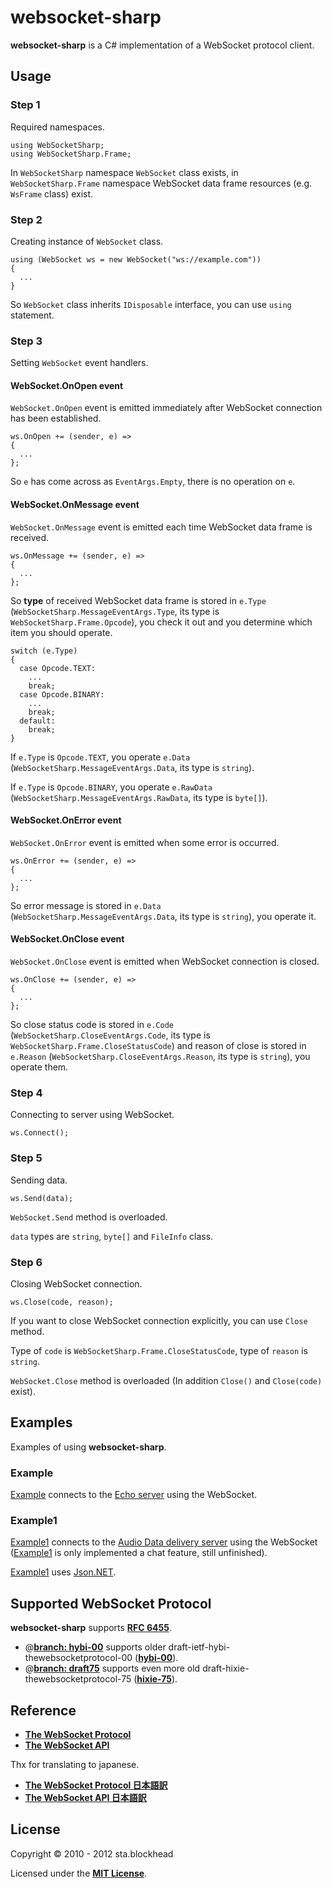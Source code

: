 # websocket-sharp #

**websocket-sharp** is a C# implementation of a WebSocket protocol client.

## Usage ##

### Step 1 ###

Required namespaces.

    using WebSocketSharp;
    using WebSocketSharp.Frame;

In `WebSocketSharp` namespace `WebSocket` class exists, in `WebSocketSharp.Frame` namespace WebSocket data frame resources (e.g. `WsFrame` class) exist.

### Step 2 ###

Creating instance of `WebSocket` class.

    using (WebSocket ws = new WebSocket("ws://example.com"))
    {
      ...
    }

So `WebSocket` class inherits `IDisposable` interface, you can use `using` statement.

### Step 3 ###

Setting `WebSocket` event handlers.

#### WebSocket.OnOpen event ####

`WebSocket.OnOpen` event is emitted immediately after WebSocket connection has been established.

    ws.OnOpen += (sender, e) =>
    {
      ...
    };

So `e` has come across as `EventArgs.Empty`, there is no operation on `e`.

#### WebSocket.OnMessage event ####

`WebSocket.OnMessage` event is emitted each time WebSocket data frame is received.

    ws.OnMessage += (sender, e) =>
    {
      ...
    };

So **type** of received WebSocket data frame is stored in `e.Type` (`WebSocketSharp.MessageEventArgs.Type`, its type is `WebSocketSharp.Frame.Opcode`), you check it out and you determine which item you should operate.

    switch (e.Type)
    {
      case Opcode.TEXT:
        ...
        break;
      case Opcode.BINARY:
        ...
        break;
      default:
        break;
    }

If `e.Type` is `Opcode.TEXT`, you operate `e.Data` (`WebSocketSharp.MessageEventArgs.Data`, its type is `string`).

If `e.Type` is `Opcode.BINARY`, you operate `e.RawData` (`WebSocketSharp.MessageEventArgs.RawData`, its type is `byte[]`).

#### WebSocket.OnError event ####

`WebSocket.OnError` event is emitted when some error is occurred.

    ws.OnError += (sender, e) =>
    {
      ...
    };

So error message is stored in `e.Data` (`WebSocketSharp.MessageEventArgs.Data`, its type is `string`), you operate it.

#### WebSocket.OnClose event ####

`WebSocket.OnClose` event is emitted when WebSocket connection is closed.

    ws.OnClose += (sender, e) =>
    {
      ...
    };

So close status code is stored in `e.Code` (`WebSocketSharp.CloseEventArgs.Code`, its type is `WebSocketSharp.Frame.CloseStatusCode`) and reason of close is stored in `e.Reason` (`WebSocketSharp.CloseEventArgs.Reason`, its type is `string`), you operate them.

### Step 4 ###

Connecting to server using WebSocket.

    ws.Connect();

### Step 5 ###

Sending data.

    ws.Send(data);

`WebSocket.Send` method is overloaded.

`data` types are `string`, `byte[]` and `FileInfo` class.

### Step 6 ###

Closing WebSocket connection.

    ws.Close(code, reason);

If you want to close WebSocket connection explicitly, you can use `Close` method.

Type of `code` is `WebSocketSharp.Frame.CloseStatusCode`, type of `reason` is `string`.

`WebSocket.Close` method is overloaded (In addition `Close()` and `Close(code)` exist).

## Examples ##

Examples of using **websocket-sharp**.

### Example ###

[Example] connects to the [Echo server] using the WebSocket.

### Example1 ###

[Example1] connects to the [Audio Data delivery server] using the WebSocket ([Example1] is only implemented a chat feature, still unfinished).

[Example1] uses [Json.NET].

## Supported WebSocket Protocol ##

**websocket-sharp** supports **[RFC 6455]**.

- @**[branch: hybi-00]** supports older draft-ietf-hybi-thewebsocketprotocol-00 (**[hybi-00]**).
- @**[branch: draft75]** supports even more old draft-hixie-thewebsocketprotocol-75 (**[hixie-75]**).

## Reference ##

- **[The WebSocket Protocol]**
- **[The WebSocket API]**

Thx for translating to japanese.

- **[The WebSocket Protocol 日本語訳]**
- **[The WebSocket API 日本語訳]**

## License ##

Copyright &copy; 2010 - 2012 sta.blockhead

Licensed under the **[MIT License]**.


[Audio Data delivery server]: http://agektmr.node-ninja.com:3000/
[branch: draft75]: https://github.com/sta/websocket-sharp/tree/draft75
[branch: hybi-00]: https://github.com/sta/websocket-sharp/tree/hybi-00
[Echo server]: http://www.websocket.org/echo.html
[Example]: https://github.com/sta/websocket-sharp/tree/master/Example
[Example1]: https://github.com/sta/websocket-sharp/tree/master/Example1
[hixie-75]: http://tools.ietf.org/html/draft-hixie-thewebsocketprotocol-75
[hybi-00]: http://tools.ietf.org/html/draft-ietf-hybi-thewebsocketprotocol-00
[Json.NET]: http://james.newtonking.com/projects/json-net.aspx
[MIT License]: http://www.opensource.org/licenses/mit-license.php
[RFC 6455]: http://tools.ietf.org/html/rfc6455
[The WebSocket API]: http://dev.w3.org/html5/websockets
[The WebSocket API 日本語訳]: http://www.hcn.zaq.ne.jp/___/WEB/WebSocket-ja.html
[The WebSocket Protocol]: http://tools.ietf.org/html/rfc6455
[The WebSocket Protocol 日本語訳]: http://www.hcn.zaq.ne.jp/___/WEB/RFC6455-ja.html
